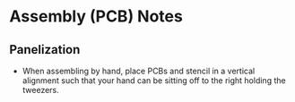 # Assembly (PCB) Notes
## Panelization
- When assembling by hand, place PCBs and stencil in a vertical alignment such that your hand can be sitting off to the right holding the tweezers.
